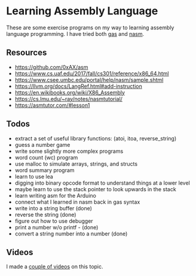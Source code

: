 # Learning Assembly Language

These are some exercise programs on my way to learning assembly language
programming. I have tried both [gas](https://en.wikibooks.org/wiki/X86_Assembly/GAS_Syntax) and [nasm](https://www.nasm.us/).

## Resources

* https://github.com/0xAX/asm
* https://www.cs.uaf.edu/2017/fall/cs301/reference/x86_64.html
* https://www.csee.umbc.edu/portal/help/nasm/sample.shtml
* https://llvm.org/docs/LangRef.html#add-instruction
* https://en.wikibooks.org/wiki/X86_Assembly
* https://cs.lmu.edu/~ray/notes/nasmtutorial/
* https://asmtutor.com/#lesson1

## Todos

* extract a set of useful library functions: (atoi, itoa, reverse_string)
* guess a number game
* write some slightly more complex programs
* word count (wc) program
* use malloc to simulate arrays, strings, and structs
* word summary program
* learn to use lea
* digging into binary opcode format to understand things at a lower level
* maybe learn to use the stack pointer to look upwards in the stack
* learn writing asm for the Arduino
* connect what I learned in nasm back in gas syntax
* write into a string buffer (done)
* reverse the string (done)
* figure out how to use debugger
* print a number w/o printf - (done)
* convert a string number into a number (done)

## Videos

I made a [couple of videos](https://www.youtube.com/playlist?list=PLSq9OFrD2Q3DCb7dxmvVudikqDeQW8tNL) on this topic.
